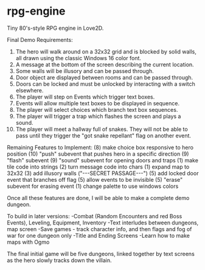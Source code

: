 # rpg-engine
Tiny 80's-style RPG engine in Love2D.

 
Final Demo Requirements:
  1) The hero will walk around on a 32x32 grid and is blocked by solid walls, all
       drawn using the classic Windows 16 color font.
  2) A message at the bottom of the screen describing the current location.
  3) Some walls will be illusory and can be passed through.
  4) Door object are displayed between rooms and can be passed through.
  5) Doors can be locked and must be unlocked by interacting with a switch elsewhere.
  6) The player will step on Events which trigger text boxes.
  7) Events will allow multiple text boxes to be displayed in sequence.
  8) The player will select choices which branch text box sequences.
  9) The player will trigger a trap which flashes the screen and plays a sound.
 10) The player will meet a hallway full of snakes. They will not be able to pass
     until they trigger the "got snake repellant" flag on another event.
  
  
Remaining Features to Implement:
  (8) make choice box responsive to hero position
 (10) "push" subevent that pushes hero in a specific direction
  (9) "flash" subevent
  (9) "sound" subevent for opening doors and traps
  (1) make tile code into strings
  (2) turn message code into chars
  (1) expand map to 32x32
  (3) add illusory walls ("---SECRET PASSAGE---")
  (5) add locked door event that branches off flag
  (5) allow events to be invisible
  (5) "erase" subevent for erasing event
  (1) change palette to use windows colors
  
Once all these features are done, I will be able to make a complete demo dungeon.


To build in later versions: 
-Combat (Random Encounters and red Boss Events), Leveling, Equipment, Inventory
-Text interludes between dungeons, map screen
-Save games - track character info, and then flags and fog of war for one dungeon only
-Title and Ending Screens
-Learn how to make maps with Ogmo


The final initial game will be five dungeons, linked together by text screens as the hero
slowly tracks down the villain. 